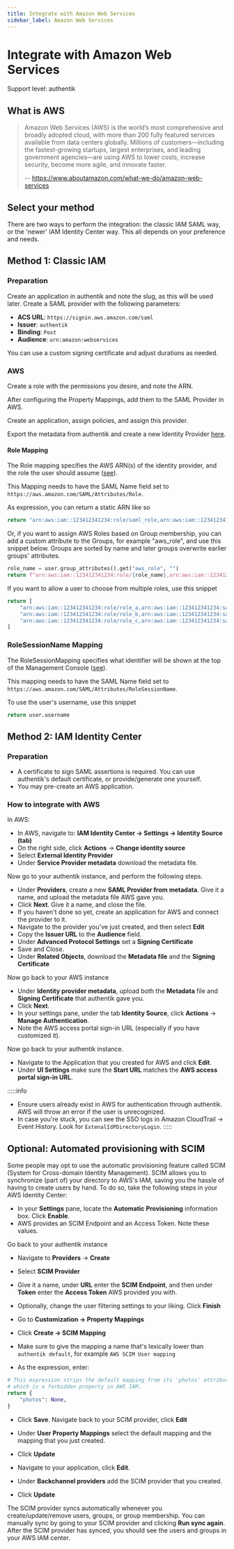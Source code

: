 ```yaml
---
title: Integrate with Amazon Web Services
sidebar_label: Amazon Web Services
---
```


# Integrate with Amazon Web Services

<span class="badge badge--primary">Support level: authentik</span>

## What is AWS

> Amazon Web Services (AWS) is the world’s most comprehensive and broadly adopted cloud, with more than 200 fully featured services available from data centers globally. Millions of customers—including the fastest-growing startups, largest enterprises, and leading government agencies—are using AWS to lower costs, increase security, become more agile, and innovate faster.
>
> -- https://www.aboutamazon.com/what-we-do/amazon-web-services

## Select your method

There are two ways to perform the integration: the classic IAM SAML way, or the 'newer' IAM Identity Center way. This all depends on your preference and needs.

## Method 1: Classic IAM

### Preparation

Create an application in authentik and note the slug, as this will be used later. Create a SAML provider with the following parameters:

- **ACS URL**: `https://signin.aws.amazon.com/saml`
- **Issuer**: `authentik`
- **Binding**: `Post`
- **Audience**: `urn:amazon:webservices`

You can use a custom signing certificate and adjust durations as needed.

### AWS

Create a role with the permissions you desire, and note the ARN.

After configuring the Property Mappings, add them to the SAML Provider in AWS.

Create an application, assign policies, and assign this provider.

Export the metadata from authentik and create a new Identity Provider [here](https://console.aws.amazon.com/iam/home#/providers).

#### Role Mapping

The Role mapping specifies the AWS ARN(s) of the identity provider, and the role the user should assume ([see](https://docs.aws.amazon.com/IAM/latest/UserGuide/id_roles_providers_create_saml_assertions.html#saml_role-attribute)).

This Mapping needs to have the SAML Name field set to `https://aws.amazon.com/SAML/Attributes/Role`.

As expression, you can return a static ARN like so

```python
return "arn:aws:iam::123412341234:role/saml_role,arn:aws:iam::123412341234:saml-provider/authentik"
```

Or, if you want to assign AWS Roles based on Group membership, you can add a custom attribute to the Groups, for example "aws_role", and use this snippet below. Groups are sorted by name and later groups overwrite earlier groups' attributes.

```python
role_name = user.group_attributes().get("aws_role", "")
return f"arn:aws:iam::123412341234:role/{role_name},arn:aws:iam::123412341234:saml-provider/authentik"
```

If you want to allow a user to choose from multiple roles, use this snippet

```python
return [
    "arn:aws:iam::123412341234:role/role_a,arn:aws:iam::123412341234:saml-provider/authentik",
    "arn:aws:iam::123412341234:role/role_b,arn:aws:iam::123412341234:saml-provider/authentik",
    "arn:aws:iam::123412341234:role/role_c,arn:aws:iam::123412341234:saml-provider/authentik",
]
```

### RoleSessionName Mapping

The RoleSessionMapping specifies what identifier will be shown at the top of the Management Console ([see](https://docs.aws.amazon.com/IAM/latest/UserGuide/id_roles_providers_create_saml_assertions.html#saml_role-session-attribute)).

This mapping needs to have the SAML Name field set to `https://aws.amazon.com/SAML/Attributes/RoleSessionName`.

To use the user's username, use this snippet

```python
return user.username
```

## Method 2: IAM Identity Center

### Preparation

- A certificate to sign SAML assertions is required. You can use authentik's default certificate, or provide/generate one yourself.
- You may pre-create an AWS application.

### How to integrate with AWS

In AWS:

- In AWS, navigate to: **IAM Identity Center -> Settings -> Identity Source (tab)**
- On the right side, click **Actions** -> **Change identity source**
- Select **External Identity Provider**
- Under **Service Provider metadata** download the metadata file.

Now go to your authentik instance, and perform the following steps.

- Under **Providers**, create a new **SAML Provider from metadata**. Give it a name, and upload the metadata file AWS gave you.
- Click **Next**. Give it a name, and close the file.
- If you haven't done so yet, create an application for AWS and connect the provider to it.
- Navigate to the provider you've just created, and then select **Edit**
- Copy the **Issuer URL** to the **Audience** field.
- Under **Advanced Protocol Settings** set a **Signing Certificate**
- Save and Close.
- Under **Related Objects**, download the **Metadata file** and the **Signing Certificate**

Now go back to your AWS instance

- Under **Identity provider metadata**, upload both the **Metadata** file and **Signing Certificate** that authentik gave you.
- Click **Next**.
- In your settings pane, under the tab **Identity Source**, click **Actions** -> **Manage Authentication**.
- Note the AWS access portal sign-in URL (especially if you have customized it).

Now go back to your authentik instance.

- Navigate to the Application that you created for AWS and click **Edit**.
- Under **UI Settings** make sure the **Start URL** matches the **AWS access portal sign-in URL**.

:::::info

- Ensure users already exist in AWS for authentication through authentik. AWS will throw an error if the user is unrecognized.
- In case you're stuck, you can see the SSO logs in Amazon CloudTrail -> Event History. Look for `ExtenalIdPDirectoryLogin`.
  :::::

## Optional: Automated provisioning with SCIM

Some people may opt to use the automatic provisioning feature called SCIM (System for Cross-domain Identity Management).
SCIM allows you to synchronize (part of) your directory to AWS's IAM, saving you the hassle of having to create users by hand.
To do so, take the following steps in your AWS Identity Center:

- In your **Settings** pane, locate the **Automatic Provisioning** information box. Click **Enable**.
- AWS provides an SCIM Endpoint and an Access Token. Note these values.

Go back to your authentik instance

- Navigate to **Providers** -> **Create**
- Select **SCIM Provider**
- Give it a name, under **URL** enter the **SCIM Endpoint**, and then under **Token** enter the **Access Token** AWS provided you with.
- Optionally, change the user filtering settings to your liking. Click **Finish**

- Go to **Customization -> Property Mappings**
- Click **Create -> SCIM Mapping**
- Make sure to give the mapping a name that's lexically lower than `authentik default`, for example `AWS SCIM User mapping`
- As the expression, enter:

```python
# This expression strips the default mapping from its 'photos' attribute,
# which is a forbidden property in AWS IAM.
return {
    "photos": None,
}
```

- Click **Save**. Navigate back to your SCIM provider, click **Edit**
- Under **User Property Mappings** select the default mapping and the mapping that you just created.
- Click **Update**

- Navigate to your application, click **Edit**.
- Under **Backchannel providers** add the SCIM provider that you created.
- Click **Update**

The SCIM provider syncs automatically whenever you create/update/remove users, groups, or group membership. You can manually sync by going to your SCIM provider and clicking **Run sync again**. After the SCIM provider has synced, you should see the users and groups in your AWS IAM center.
